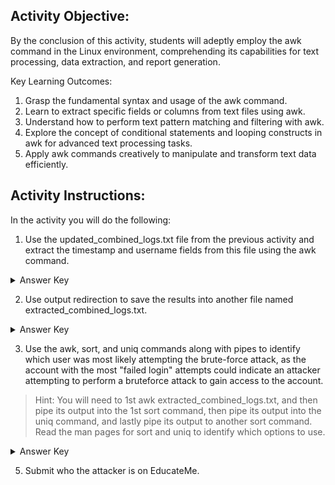 ## Activity Objective:

By the conclusion of this activity, students will adeptly employ the awk command in the Linux environment, comprehending its capabilities for text processing, data extraction, and report generation.

Key Learning Outcomes:
1. Grasp the fundamental syntax and usage of the awk command.
2. Learn to extract specific fields or columns from text files using awk.
3. Understand how to perform text pattern matching and filtering with awk.
4. Explore the concept of conditional statements and looping constructs in awk for advanced text processing tasks.
5. Apply awk commands creatively to manipulate and transform text data efficiently.

## Activity Instructions:

In the activity you will do the following:
1. Use the updated_combined_logs.txt file from the previous activity and extract the timestamp and username fields from this file using the awk command.
<details closed>
<summary>Answer Key</summary>
  <code>awk '{print $4, $5, $6}' updated_combined_logs.txt
</code>
</details>

2. Use output redirection to save the results into another file named extracted_combined_logs.txt.
<details closed>
<summary>Answer Key</summary>
  <code>awk '{print $4, $5, $6}' updated_combined_logs.txt > extracted_combined_logs.txt
</code>
</details>

3. Use the awk, sort, and uniq commands along with pipes to identify which user was most likely attempting the brute-force attack, as the account with the most "failed login" attempts could indicate an attacker attempting to perform a bruteforce attack to gain access to the account.
> Hint: You will need to 1st awk extracted_combined_logs.txt, and then pipe its output into the 1st sort command, then pipe its output into the uniq command, and lastly pipe its output to another sort command. Read the man pages for sort and uniq to identify which options to use.

<details closed>
<summary>Answer Key</summary>
  <code>awk '{print $3}' extracted_combined_logs.txt | sort | uniq -c | sort -nr
</code>
</details>

5. Submit who the attacker is on EducateMe.

